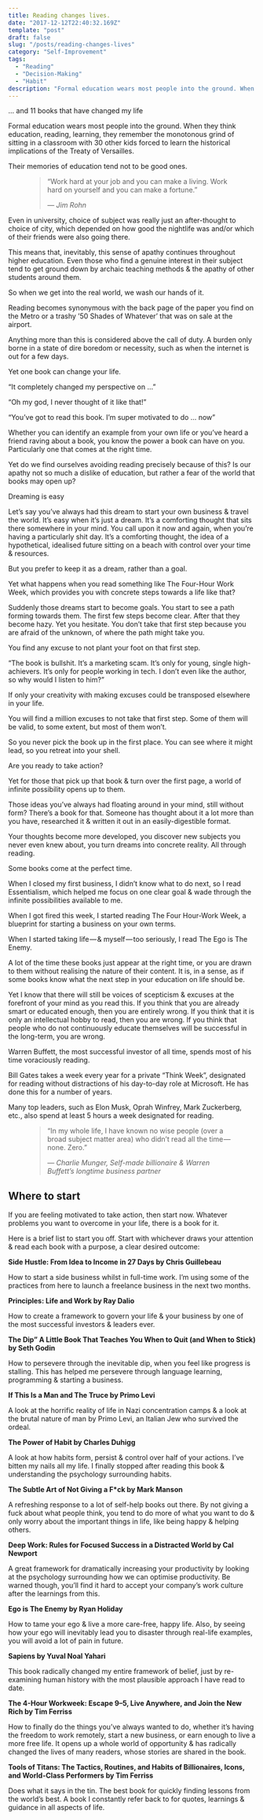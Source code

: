```yaml
---
title: Reading changes lives.
date: "2017-12-12T22:40:32.169Z"
template: "post"
draft: false
slug: "/posts/reading-changes-lives"
category: "Self-Improvement"
tags:
  - "Reading"
  - "Decision-Making"
  - "Habit"
description: "Formal education wears most people into the ground. When they think education, reading, learning, they remember the monotonous grind"
---
```


… and 11 books that have changed my life

Formal education wears most people into the ground. When they think education, reading, learning, they remember the monotonous grind of sitting in a classroom with 30 other kids forced to learn the historical implications of the Treaty of Versailles.

Their memories of education tend not to be good ones.


<figure>
	<blockquote>
		<p>“Work hard at your job and you can make a living. Work hard on yourself and you can make a fortune.”</p>
		<footer>
			<cite>— Jim Rohn</cite>
		</footer>
	</blockquote>
</figure>

Even in university, choice of subject was really just an after-thought to choice of city, which depended on how good the nightlife was and/or which of their friends were also going there.

This means that, inevitably, this sense of apathy continues throughout higher education. Even those who find a genuine interest in their subject tend to get ground down by archaic teaching methods & the apathy of other students around them.

So when we get into the real world, we wash our hands of it.

Reading becomes synonymous with the back page of the paper you find on the Metro or a trashy ’50 Shades of Whatever’ that was on sale at the airport.

Anything more than this is considered above the call of duty. A burden only borne in a state of dire boredom or necessity, such as when the internet is out for a few days.

Yet one book can change your life.

“It completely changed my perspective on …”

“Oh my god, I never thought of it like that!”

“You’ve got to read this book. I’m super motivated to do … now”

Whether you can identify an example from your own life or you’ve heard a friend raving about a book, you know the power a book can have on you. Particularly one that comes at the right time.

Yet do we find ourselves avoiding reading precisely because of this? Is our apathy not so much a dislike of education, but rather a fear of the world that books may open up?

Dreaming is easy

Let’s say you’ve always had this dream to start your own business & travel the world. It’s easy when it’s just a dream. It’s a comforting thought that sits there somewhere in your mind. You call upon it now and again, when you’re having a particularly shit day. It’s a comforting thought, the idea of a hypothetical, idealised future sitting on a beach with control over your time & resources.

But you prefer to keep it as a dream, rather than a goal.

Yet what happens when you read something like The Four-Hour Work Week, which provides you with concrete steps towards a life like that?

Suddenly those dreams start to become goals. You start to see a path forming towards them. The first few steps become clear. After that they become hazy. Yet you hesitate. You don’t take that first step because you are afraid of the unknown, of where the path might take you.

You find any excuse to not plant your foot on that first step.

“The book is bullshit. It’s a marketing scam. It’s only for young, single high-achievers. It’s only for people working in tech. I don’t even like the author, so why would I listen to him?”

If only your creativity with making excuses could be transposed elsewhere in your life.

You will find a million excuses to not take that first step. Some of them will be valid, to some extent, but most of them won’t.

So you never pick the book up in the first place. You can see where it might lead, so you retreat into your shell.

Are you ready to take action?

Yet for those that pick up that book & turn over the first page, a world of infinite possibility opens up to them.

Those ideas you’ve always had floating around in your mind, still without form? There’s a book for that. Someone has thought about it a lot more than you have, researched it & written it out in an easily-digestible format.

Your thoughts become more developed, you discover new subjects you never even knew about, you turn dreams into concrete reality. All through reading.

Some books come at the perfect time.

When I closed my first business, I didn’t know what to do next, so I read Essentialism, which helped me focus on one clear goal & wade through the infinite possibilities available to me.

When I got fired this week, I started reading The Four Hour-Work Week, a blueprint for starting a business on your own terms.

When I started taking life — & myself — too seriously, I read The Ego is The Enemy.

A lot of the time these books just appear at the right time, or you are drawn to them without realising the nature of their content. It is, in a sense, as if some books know what the next step in your education on life should be.

Yet I know that there will still be voices of scepticism & excuses at the forefront of your mind as you read this. If you think that you are already smart or educated enough, then you are entirely wrong. If you think that it is only an intellectual hobby to read, then you are wrong. If you think that people who do not continuously educate themselves will be successful in the long-term, you are wrong.

Warren Buffett, the most successful investor of all time, spends most of his time voraciously reading.

Bill Gates takes a week every year for a private “Think Week”, designated for reading without distractions of his day-to-day role at Microsoft. He has done this for a number of years.

Many top leaders, such as Elon Musk, Oprah Winfrey, Mark Zuckerberg, etc., also spend at least 5 hours a week designated for reading.

<figure>
	<blockquote>
		<p>“In my whole life, I have known no wise people (over a broad subject matter area) who didn’t read all the time — none. Zero.”</p>
		<footer>
			<cite>— Charlie Munger, Self-made billionaire & Warren Buffett’s longtime business partner</cite>
		</footer>
	</blockquote>
</figure>


## Where to start

If you are feeling motivated to take action, then start now. Whatever problems you want to overcome in your life, there is a book for it.

Here is a brief list to start you off. Start with whichever draws your attention & read each book with a purpose, a clear desired outcome:

**Side Hustle: From Idea to Income in 27 Days by Chris Guillebeau**

How to start a side business whilst in full-time work. I’m using some of the practices from here to launch a freelance business in the next two months.

**Principles: Life and Work by Ray Dalio**

How to create a framework to govern your life & your business by one of the most successful investors & leaders ever.

**The Dip” A Little Book That Teaches You When to Quit (and When to Stick) by Seth Godin**

How to persevere through the inevitable dip, when you feel like progress is stalling. This has helped me persevere through language learning, programming & starting a business.

**If This Is a Man and The Truce by Primo Levi**

A look at the horrific reality of life in Nazi concentration camps & a look at the brutal nature of man by Primo Levi, an Italian Jew who survived the ordeal.

**The Power of Habit by Charles Duhigg**

A look at how habits form, persist & control over half of your actions. I’ve bitten my nails all my life. I finally stopped after reading this book & understanding the psychology surrounding habits.

**The Subtle Art of Not Giving a F*ck by Mark Manson**

A refreshing response to a lot of self-help books out there. By not giving a fuck about what people think, you tend to do more of what you want to do & only worry about the important things in life, like being happy & helping others.

**Deep Work: Rules for Focused Success in a Distracted World by Cal Newport**

A great framework for dramatically increasing your productivity by looking at the psychology surrounding how we can optimise productivity. Be warned though, you’ll find it hard to accept your company’s work culture after the learnings from this.

**Ego is The Enemy by Ryan Holiday**

How to tame your ego & live a more care-free, happy life. Also, by seeing how your ego will inevitably lead you to disaster through real-life examples, you will avoid a lot of pain in future.

**Sapiens by Yuval Noal Yahari**

This book radically changed my entire framework of belief, just by re-examining human history with the most plausible approach I have read to date.

**The 4-Hour Workweek: Escape 9–5, Live Anywhere, and Join the New Rich by Tim Ferriss**

How to finally do the things you’ve always wanted to do, whether it’s having the freedom to work remotely, start a new business, or earn enough to live a more free life. It opens up a whole world of opportunity & has radically changed the lives of many readers, whose stories are shared in the book.

**Tools of Titans: The Tactics, Routines, and Habits of Billionaires, Icons, and World-Class Performers by Tim Ferriss**

Does what it says in the tin. The best book for quickly finding lessons from the world’s best. A book I constantly refer back to for quotes, learnings & guidance in all aspects of life.
